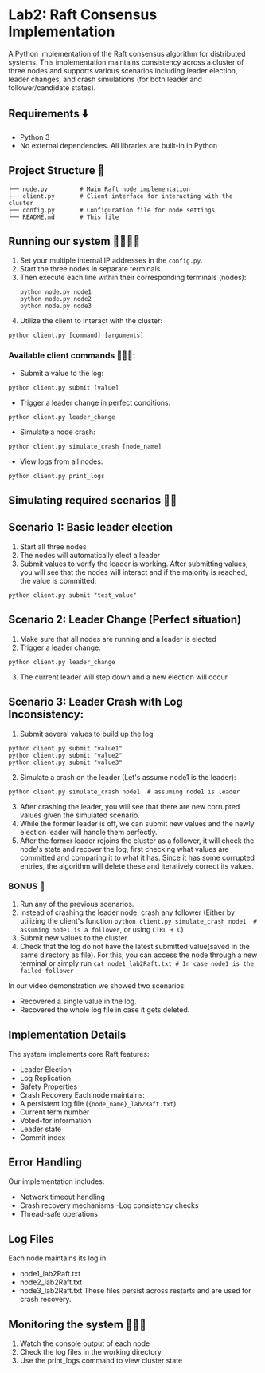 # Lab2: Raft Consensus Implementation
A Python implementation of the Raft consensus algorithm for distributed systems. This implementation maintains consistency across a cluster of three nodes and supports various scenarios including leader election, leader changes, and crash simulations (for both leader and follower/candidate states).

## Requirements ⬇️
- Python 3
- No external dependencies. All libraries are built-in in Python

## Project Structure 🎨
```
├── node.py         # Main Raft node implementation
├── client.py       # Client interface for interacting with the cluster
├── config.py       # Configuration file for node settings
└── README.md       # This file
```

## Running our system 🏃🏼‍♀️‍➡️
1. Set your multiple internal IP addresses in the `config.py`.
2. Start the three nodes in separate terminals.
3. Then execute each line within their corresponding terminals (nodes):
   ```
   python node.py node1
   python node.py node2
   python node.py node3
   ```
4. Utilize the client to interact with the cluster:
```
python client.py [command] [arguments]
```

### Available client commands 🧑🏼‍💻:
- Submit a value to the log:
```
python client.py submit [value]
```
- Trigger a leader change in perfect conditions:
```
python client.py leader_change
```
- Simulate a node crash:
```
python client.py simulate_crash [node_name]
```
- View logs from all nodes:
```
python client.py print_logs
```

## Simulating required scenarios ✌🏼
## Scenario 1: Basic leader election
1. Start all three nodes
2. The nodes will automatically elect a leader
3. Submit values to verify the leader is working. After submitting values, you will see that the nodes will interact and if the majority is reached, the value is committed:
```
python client.py submit "test_value"
```

## Scenario 2: Leader Change (Perfect situation)
1. Make sure that all nodes are running and a leader is elected
2. Trigger a leader change:
```
python client.py leader_change
```
3. The current leader will step down and a new election will occur

## Scenario 3: Leader Crash with Log Inconsistency:
1. Submit several values to build up the log
```
python client.py submit "value1"
python client.py submit "value2"
python client.py submit "value3"
```
2. Simulate a crash on the leader (Let's assume node1 is the leader):
```
python client.py simulate_crash node1  # assuming node1 is leader
```
3. After crashing the leader, you will see that there are new corrupted values given the simulated scenario.
4. While the former leader is off, we can submit new values and the newly election leader will handle them perfectly.
5. After the former leader rejoins the cluster as a follower, it will check the node's state and recover the log, first checking what values are committed and comparing it to what it has. Since it has some corrupted entries, the algorithm will delete these and iteratively correct its values.

### BONUS 🤑
1. Run any of the previous scenarios.
2. Instead of crashing the leader node, crash any follower (Either by utilizing the client's function `python client.py simulate_crash node1  # assuming node1 is a follower`, or using `CTRL + C`)
3. Submit new values to the cluster.
4. Check that the log do not have the latest submitted value(saved in the same directory as file). For this, you can access the node through a new terminal or simply run `cat node1_lab2Raft.txt # In case node1 is the failed follower`

In our video demonstration we showed two scenarios:
- Recovered a single value in the log.
- Recovered the whole log file in case it gets deleted.

## Implementation Details
The system implements core Raft features:
- Leader Election
- Log Replication
- Safety Properties
- Crash Recovery
Each node maintains:
- A persistent log file (`{node_name}_lab2Raft.txt`)
- Current term number
- Voted-for information
- Leader state
- Commit index
## Error Handling
Our implementation includes:
- Network timeout handling
- Crash recovery mechanisms
-Log consistency checks
- Thread-safe operations
## Log Files
Each node maintains its log in:
- node1_lab2Raft.txt
- node2_lab2Raft.txt
- node3_lab2Raft.txt
These files persist across restarts and are used for crash recovery.

## Monitoring the system 🧑🏼‍💻
1. Watch the console output of each node
2. Check the log files in the working directory
3. Use the print_logs command to view cluster state
